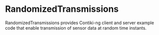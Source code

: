 # RandomizedTransmissions
RandomizedTransmissions provides Contiki-ng client and server example code that enable transmission of sensor data at random time instants. 
